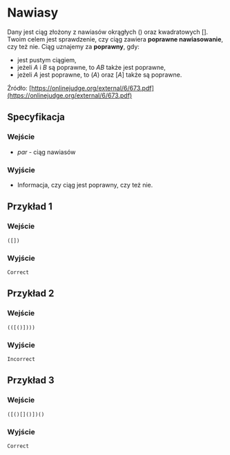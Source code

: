 # Nawiasy

Dany jest ciąg złożony z nawiasów okrągłych () oraz kwadratowych []. Twoim celem jest sprawdzenie, czy ciąg zawiera **poprawne nawiasowanie**, czy też nie. Ciąg uznajemy za **poprawny**, gdy:

* jest pustym ciągiem,
* jeżeli $A$ i $B$ są poprawne, to $AB$ także jest poprawne,
* jeżeli $A$ jest poprawne, to $(A)$ oraz $[A]$ także są poprawne.

Źródło: [https://onlinejudge.org/external/6/673.pdf](https://onlinejudge.org/external/6/673.pdf)

## Specyfikacja

### Wejście

* $par$ - ciąg nawiasów

### Wyjście

* Informacja, czy ciąg jest poprawny, czy też nie.

## Przykład 1

### Wejście

```
([])
```

### Wyjście

```
Correct
```

## Przykład 2

### Wejście

```
(([()])))
```

### Wyjście

```
Incorrect
```

## Przykład 3

### Wejście

```
([()[]()])()
```

### Wyjście

```
Correct
```